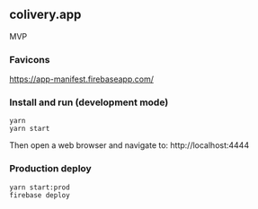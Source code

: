 ## colivery.app

MVP

### Favicons

https://app-manifest.firebaseapp.com/

### Install and run (development mode)

    yarn
    yarn start

Then open a web browser and navigate to: http://localhost:4444

### Production deploy

    yarn start:prod
    firebase deploy